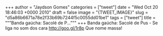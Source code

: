 
+++
author = "Jaydson Gomes"
categories = ["tweet"]
date = "Wed Oct 20 18:46:03 +0000 2010"
draft = false
image = "{TWEET_IMAGE}"
slug = "d5a86b6671a78e2f33b69b7244f5c0055dd01be1"
tags = ["tweet"]
title = """Banda gaúcha: Sacolé de P..."""
+++
Banda gaúcha: Sacolé de Pus - Se liga no som dos cara http://goo.gl/1r8p Que nome massa!
